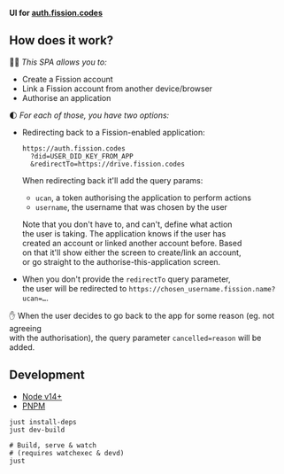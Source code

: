 __UI for [auth.fission.codes](https://auth.fission.codes)__


## How does it work?

🧙‍♀️ _This SPA allows you to:_
* Create a Fission account
* Link a Fission account from another device/browser
* Authorise an application

🌓 _For each of those, you have two options:_
* Redirecting back to a Fission-enabled application:
  ```
  https://auth.fission.codes
    ?did=USER_DID_KEY_FROM_APP
    &redirectTo=https://drive.fission.codes
  ```

  When redirecting back it'll add the query params:
  + `ucan`, a token authorising the application to perform actions
  + `username`, the username that was chosen by the user

  Note that you don't have to, and can't, define what action  
  the user is taking. The application knows if the user has  
  created an account or linked another account before. Based  
  on that it'll show either the screen to create/link an account,  
  or go straight to the authorise-this-application screen.

* When you don't provide the `redirectTo` query parameter,  
  the user will be redirected to `https://chosen_username.fission.name?ucan=…`.


✋ When the user decides to go back to the app for some reason (eg. not agreeing  
with the authorisation), the query parameter `cancelled=reason` will be added.


## Development

* [Node v14+](https://nodejs.org/)
* [PNPM](https://pnpm.js.org/)

```shell
just install-deps
just dev-build

# Build, serve & watch
# (requires watchexec & devd)
just
```

